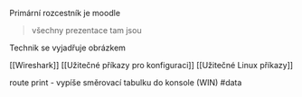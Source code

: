 Primární rozcestník je moodle
>všechny prezentace tam jsou

Technik se vyjadřuje obrázkem

[[Wireshark]]
[[Užitečné příkazy pro konfiguraci]]
[[Užitečné Linux příkazy]]


route print - vypíše směrovací tabulku do konsole (WIN)
#data